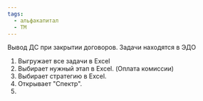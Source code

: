 ```yaml
---
tags:
  - альфакапитал
  - TM
---
```

Вывод ДС при закрытии договоров.
Задачи находятся в ЭДО


1. Выгружает все задачи в Excel
2. Выбирает нужный этап в Excel. (Оплата комиссии)
3. Выбирает стратегию в Excel.
4. Открывает "Спектр".
5. 